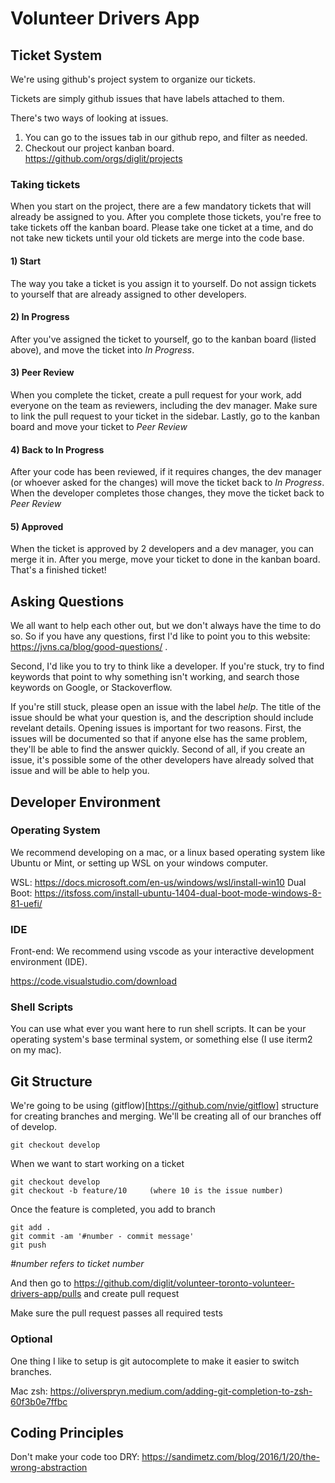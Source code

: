 # Volunteer Drivers App

## Ticket System

We're using github's project system to organize our tickets. 

Tickets are simply github issues that have labels attached to them.

There's two ways of looking at issues. 

1) You can go to the issues tab in our github repo, and filter as needed.
2) Checkout our project kanban board. https://github.com/orgs/diglit/projects

### Taking tickets

When you start on the project, there are a few mandatory tickets that will already be assigned to you. After you complete those tickets, you're free to take tickets off the kanban board. Please take one ticket at a time, and do not take new tickets until your old tickets are merge into the code base.

#### 1) Start 
The way you take a ticket is you assign it to yourself. Do not assign tickets to yourself that are already assigned to other developers.

#### 2) In Progress
After you've assigned the ticket to yourself, go to the kanban board (listed above), and move the ticket into *In Progress*.

#### 3) Peer Review
When you complete the ticket, create a pull request for your work, add everyone on the team as reviewers, including the dev manager. Make sure to link the pull request to your ticket in the sidebar. Lastly, go to the kanban board and move your ticket to *Peer Review*

#### 4) Back to In Progress
After your code has been reviewed, if it requires changes, the dev manager (or whoever asked for the changes) will move the ticket back to *In Progress*. When the developer completes those changes, they move the ticket back to *Peer Review*

#### 5) Approved
When the ticket is approved by 2 developers and a dev manager, you can merge it in. After you merge, move your ticket to done in the kanban board. That's a finished ticket!

## Asking Questions

We all want to help each other out, but we don't always have the time to do so. So if you have any questions, first I'd like to point you to this website: https://jvns.ca/blog/good-questions/ .

Second, I'd like you to try to think like a developer. If you're stuck, try to find keywords that point to why something isn't working, and search those keywords on Google, or Stackoverflow.

If you're still stuck, please open an issue with the label *help*. The title of the issue should be what your question is, and the description should include revelant details. Opening issues is important for two reasons. First, the issues will be documented so that if anyone else has the same problem, they'll be able to find the answer quickly. Second of all, if you create an issue, it's possible some of the other developers have already solved that issue and will be able to help you.

## Developer Environment

### Operating System

We recommend developing on a mac, or a linux based operating system like Ubuntu or Mint, or setting up WSL on your windows computer.

WSL: https://docs.microsoft.com/en-us/windows/wsl/install-win10
Dual Boot: https://itsfoss.com/install-ubuntu-1404-dual-boot-mode-windows-8-81-uefi/

### IDE

Front-end: We recommend using vscode as your interactive development environment (IDE).

https://code.visualstudio.com/download


### Shell Scripts

You can use what ever you want here to run shell scripts. It can be your operating system's base terminal system, or something else (I use iterm2 on my mac).

## Git Structure

We're going to be using (gitflow)[https://github.com/nvie/gitflow] structure for creating branches and merging. We'll be creating all of our branches off of develop.
```
git checkout develop
``` 

When we want to start working on a ticket
```
git checkout develop
git checkout -b feature/10     (where 10 is the issue number)
```

Once the feature is completed, you add to branch
```
git add .
git commit -am '#number - commit message'
git push
```
*#number refers to ticket number*

And then go to https://github.com/diglit/volunteer-toronto-volunteer-drivers-app/pulls and create pull request

Make sure the pull request passes all required tests

### Optional
One thing I like to setup is git autocomplete to make it easier to switch branches.

Mac zsh: https://oliverspryn.medium.com/adding-git-completion-to-zsh-60f3b0e7ffbc

## Coding Principles

Don't make your code too DRY: https://sandimetz.com/blog/2016/1/20/the-wrong-abstraction